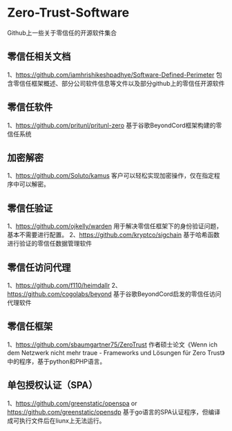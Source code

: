 # Zero-Trust-Software
Github上一些关于零信任的开源软件集合

## 零信任相关文档
1、https://github.com/iamhrishikeshpadhye/Software-Defined-Perimeter
包含零信任框架概述、部分公司软件信息等文件以及部分github上的零信任开源软件

## 零信任软件
1、https://github.com/pritunl/pritunl-zero
基于谷歌BeyondCord框架构建的零信任系统

## 加密解密
1、https://github.com/Soluto/kamus
客户可以轻松实现加密操作，仅在指定程序中可以解密。

## 零信任验证
1、https://github.com/ojkelly/warden
用于解决零信任框架下的身份验证问题，基本不需要进行配置。
2、https://github.com/kryptco/sigchain
基于哈希函数进行验证的零信任数据管理软件

## 零信任访问代理
1、https://github.com/f110/heimdallr
2、https://github.com/cogolabs/beyond
基于谷歌BeyondCord启发的零信任访问代理软件

## 零信任框架
1、https://github.com/sbaumgartner75/ZeroTrust
作者硕士论文《Wenn ich dem Netzwerk nicht mehr traue - Frameworks und Lösungen für Zero Trust》中的程序，基于python和PHP语言。

## 单包授权认证（SPA）
1、https://github.com/greenstatic/openspa or https://github.com/greenstatic/opensdp
基于go语言的SPA认证程序，但编译成可执行文件后在liunx上无法运行。

## 
